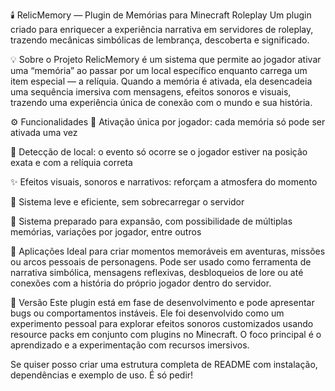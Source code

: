 🕯️ RelicMemory — Plugin de Memórias para Minecraft Roleplay
Um plugin criado para enriquecer a experiência narrativa em servidores de roleplay, trazendo mecânicas simbólicas de lembrança, descoberta e significado.

💡 Sobre o Projeto
RelicMemory é um sistema que permite ao jogador ativar uma “memória” ao passar por um local específico enquanto carrega um item especial — a relíquia. Quando a memória é ativada, ela desencadeia uma sequência imersiva com mensagens, efeitos sonoros e visuais, trazendo uma experiência única de conexão com o mundo e sua história.

⚙️ Funcionalidades
🧠 Ativação única por jogador: cada memória só pode ser ativada uma vez

📍 Detecção de local: o evento só ocorre se o jogador estiver na posição exata e com a relíquia correta

✨ Efeitos visuais, sonoros e narrativos: reforçam a atmosfera do momento

🔁 Sistema leve e eficiente, sem sobrecarregar o servidor

🧪 Sistema preparado para expansão, com possibilidade de múltiplas memórias, variações por jogador, entre outros

🌌 Aplicações
Ideal para criar momentos memoráveis em aventuras, missões ou arcos pessoais de personagens. Pode ser usado como ferramenta de narrativa simbólica, mensagens reflexivas, desbloqueios de lore ou até conexões com a história do próprio jogador dentro do servidor.

🧪 Versão
Este plugin está em fase de desenvolvimento e pode apresentar bugs ou comportamentos instáveis. Ele foi desenvolvido como um experimento pessoal para explorar efeitos sonoros customizados usando resource packs em conjunto com plugins no Minecraft. O foco principal é o aprendizado e a experimentação com recursos imersivos.

Se quiser posso criar uma estrutura completa de README com instalação, dependências e exemplo de uso. É só pedir!
